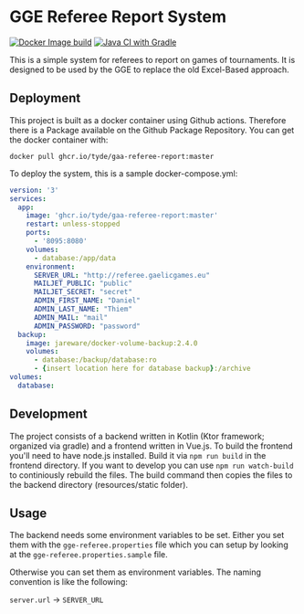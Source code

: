 # GGE Referee Report System

[![Docker Image build](https://github.com/Tyde/gaa-referee-report/actions/workflows/docker.yml/badge.svg)](https://github.com/Tyde/gaa-referee-report/actions/workflows/docker.yml)
[![Java CI with Gradle](https://github.com/Tyde/gaa-referee-report/actions/workflows/gradle.yml/badge.svg)](https://github.com/Tyde/gaa-referee-report/actions/workflows/gradle.yml)


This is a simple system for referees to report on games of tournaments. 
It is designed to be used by the GGE to replace the old Excel-Based approach.

## Deployment

This project is built as a docker container using Github actions. Therefore there is a Package available on the Github Package Repository. You can get the docker container with:
```
docker pull ghcr.io/tyde/gaa-referee-report:master
```
To deploy the system, this is a sample docker-compose.yml:
```yml
version: '3'
services:
  app:
    image: 'ghcr.io/tyde/gaa-referee-report:master'
    restart: unless-stopped
    ports:
      - '8095:8080'
    volumes:
      - database:/app/data
    environment:
      SERVER_URL: "http://referee.gaelicgames.eu"
      MAILJET_PUBLIC: "public"
      MAILJET_SECRET: "secret"
      ADMIN_FIRST_NAME: "Daniel"
      ADMIN_LAST_NAME: "Thiem"
      ADMIN_MAIL: "mail"
      ADMIN_PASSWORD: "password"
  backup:
    image: jareware/docker-volume-backup:2.4.0
    volumes:
      - database:/backup/database:ro
      - {insert location here for database backup}:/archive
volumes:
  database:
```

## Development

The project consists of a backend written in Kotlin (Ktor framework; organized via gradle) and a frontend
written in Vue.js. To build the frontend you'll need to have node.js installed.
Build it via `npm run build` in the frontend directory. 
If you want to develop you can use `npm run watch-build` to continiously rebuild the files.
The build command then copies the files to the backend directory (resources/static folder).

## Usage

The backend needs some environment variables to be set.
Either you set them with the `gge-referee.properties` file which you 
can setup by looking at the  `gge-referee.properties.sample` file.

Otherwise you can set them as environment variables. 
The naming convention is like the following: 

`server.url` -> `SERVER_URL`


